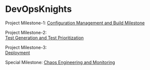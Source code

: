 # DevOpsKnights

Project Milestone-1:
[Configuration Management and Build Milestone](https://github.ncsu.edu/ppatel16/DevOpsKnights/tree/m1_cm_build)
   
Project Milestone-2:   
[Test Generation and Test Prioritization](https://github.ncsu.edu/ppatel16/DevOpsKnights/tree/m2_test_analysis)   

Project Milestone-3:   
[Deployment](https://github.ncsu.edu/ppatel16/DevOpsKnights/tree/m3_deployment)

Special Milestone:
[Chaos Engineering and Monitoring](https://github.ncsu.edu/ppatel16/DevOpsKnights/tree/chaos)
